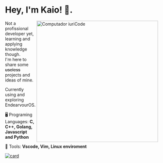 # Hey, I'm Kaio! :wave:.
<img src="https://raw.githubusercontent.com/MicaelliMedeiros/micaellimedeiros/master/image/computer-illustration.png" min-width="400px" max-width="400px" width="400px" align="right" alt="Computador iuriCode">

<p align="left"> 
  Not a profissional developer yet, learning and applying knowledge though.<br>
  I'm here to share some <del>useless</del> projects and ideas of mine.

  Currently using and exploring EndearvourOS.
</p>

<p align="left">
  🖥️ Programing Languages: <strong>C, C++, Golang, Javascript and Python</strong>
</p>

<p align="left">
  💼 Tools: <strong>Vscode, Vim, Linux enviroment</strong>
</p>

[![card](https://github-readme-stats.vercel.app/api?username=kaiobatista&theme=cobalt)](https://github.com/kaiobatista/)
